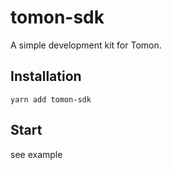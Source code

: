 # tomon-sdk
A simple development kit for Tomon.

## Installation
`yarn add tomon-sdk`

## Start
see example
